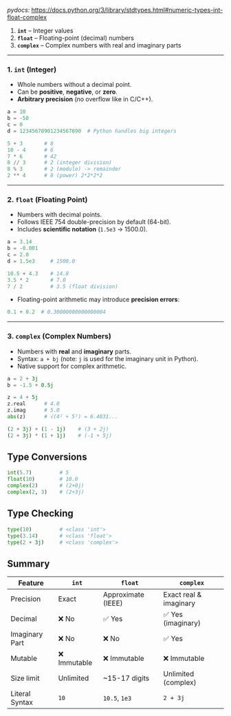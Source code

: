 
*pydocs:* https://docs.python.org/3/library/stdtypes.html#numeric-types-int-float-complex

1. **`int`** – Integer values
2. **`float`** – Floating-point (decimal) numbers
3. **`complex`** – Complex numbers with real and imaginary parts

---

### 1. `int` (Integer)

* Whole numbers without a decimal point.
* Can be **positive**, **negative**, or **zero**.
* **Arbitrary precision** (no overflow like in C/C++).


```python
a = 10
b = -50
c = 0
d = 12345678901234567890  # Python handles big integers
```

```python
5 + 3       # 8
10 - 4      # 6
7 * 6       # 42
8 // 3      # 2 (integer division)
8 % 3       # 2 (modulo) -> remainder
2 ** 4      # 8 (power) 2*2*2*2
```

---

### 2. `float` (Floating Point)

* Numbers with decimal points.
* Follows IEEE 754 double-precision by default (64-bit).
* Includes **scientific notation** (`1.5e3` → 1500.0).


```python
a = 3.14
b = -0.001
c = 2.0
d = 1.5e3     # 1500.0
```


```python
10.5 + 4.3    # 14.8
3.5 * 2       # 7.0
7 / 2         # 3.5 (float division)
```

* Floating-point arithmetic may introduce **precision errors**:

```python
0.1 + 0.2  # 0.30000000000000004
```

---

### 3. `complex` (Complex Numbers)

* Numbers with **real** and **imaginary** parts.
* Syntax: `a + bj` (note: `j` is used for the imaginary unit in Python).
* Native support for complex arithmetic.


```python
a = 2 + 3j
b = -1.5 + 0.5j
```


```python
z = 4 + 5j
z.real      # 4.0
z.imag      # 5.0
abs(z)      # √(4² + 5²) = 6.4031...
```


```python
(2 + 3j) + (1 - 1j)    # (3 + 2j)
(2 + 3j) * (1 + 1j)    # (-1 + 5j)
```


## Type Conversions

```python
int(5.7)         # 5
float(10)        # 10.0
complex(2)       # (2+0j)
complex(2, 3)    # (2+3j)
```

## Type Checking

```python
type(10)         # <class 'int'>
type(3.14)       # <class 'float'>
type(2 + 3j)     # <class 'complex'>
```

## Summary 

| Feature        | `int`       | `float`            | `complex`              |
| -------------- | ----------- | ------------------ | ---------------------- |
| Precision      | Exact       | Approximate (IEEE) | Exact real & imaginary |
| Decimal        | ❌ No        | ✅ Yes              | ✅ Yes (imaginary)      |
| Imaginary Part | ❌ No        | ❌ No               | ✅ Yes                  |
| Mutable        | ❌ Immutable | ❌ Immutable        | ❌ Immutable            |
| Size limit     | Unlimited   | \~15-17 digits     | Unlimited (complex)    |
| Literal Syntax | `10`        | `10.5`, `1e3`      | `2 + 3j`               |


